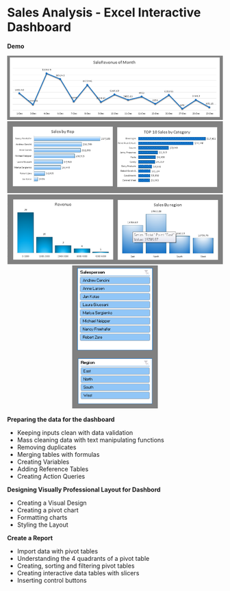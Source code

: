 
# Sales Analysis - Excel Interactive Dashboard

 <p><strong>Demo</strong></strong></p>

 <p align='center'>
 
 <img src = "https://github.com/diwakarDrs/Data_Visualization/blob/master/Excel_SalesDashboard/SaleRevenue_month.PNG" width = 800 alt="Movie_release">
 
   <img src ="https://github.com/diwakarDrs/Data_Visualization/blob/master/Excel_SalesDashboard/sales.PNG" width = 800 alt="Sales">
   
   <img src ="https://github.com/diwakarDrs/Data_Visualization/blob/master/Excel_SalesDashboard/Revenue.PNG" width = 800 alt="Revenue">
   
   <img src ="https://github.com/diwakarDrs/Data_Visualization/blob/master/Excel_SalesDashboard/Slicer.PNG" width = 200 alt="Slicer">
   
 </p>
 
 <p><strong>Preparing the data for the dashboard</strong></strong></p>
<ul>
<li>Keeping inputs clean with data validation</li>
<li>Mass cleaning data with text manipulating functions&nbsp;</li>
<li>Removing duplicates</li>
<li>Merging tables with formulas</li>
<li>Creating Variables</li>
<li>Adding Reference Tables</li>
<li>Creating Action Queries</li>
</ul>
<p><strong>Designing Visually Professional Layout for Dashbord</strong></p>
<ul>
<li>Creating a Visual Design</li>
<li>Creating a pivot chart</li>
<li>Formatting charts</li>
<li>Styling the Layout</li>
</ul>
<p><strong>Create a Report</strong></p>
<ul>
<li>Import data with pivot tables</li>
<li>Understanding the 4 quadrants of a pivot table</li>
<li>Creating, sorting and filtering pivot tables&nbsp;</li>
<li>Creating interactive data tables with slicers</li>
<li>Inserting control buttons</li>
</ul>
<p><strong>&nbsp;</strong></p>
